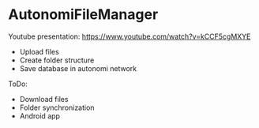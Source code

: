 # AutonomiFileManager
Youtube presentation: https://www.youtube.com/watch?v=kCCF5cgMXYE

* Upload files
* Create folder structure
* Save database in autonomi network

ToDo:
* Download files
* Folder synchronization
* Android app
